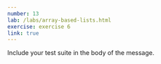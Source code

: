 ```yaml
---
number: 13
lab: /labs/array-based-lists.html
exercise: exercise 6
link: true
---
```

Include your test suite in the body of the message.
